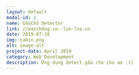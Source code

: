 ```yaml
---
layout: default
modal-id: 1
name: GấuChó Detector
link: //watchdog.xn--lun-lna.vn
date: 2019-07-18
img: cabin.png
alt: image-alt
project-date: April 2019
category: Web Development
description: Ứng dụng detect gấu chó cho ae :((
---
```

